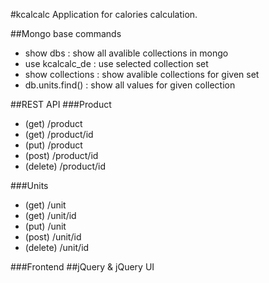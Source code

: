 #kcalcalc
Application for calories calculation.

##Mongo base commands
* show dbs : show all avalible collections in mongo
* use kcalcalc_de : use selected collection set
* show collections : show avalible collections for given set
* db.units.find() : show all values for given collection

##REST API
###Product
* (get) /product
* (get) /product/id
* (put) /product
* (post) /product/id
* (delete) /product/id

###Units
* (get) /unit
* (get) /unit/id
* (put) /unit
* (post) /unit/id
* (delete) /unit/id

###Frontend
##jQuery & jQuery UI